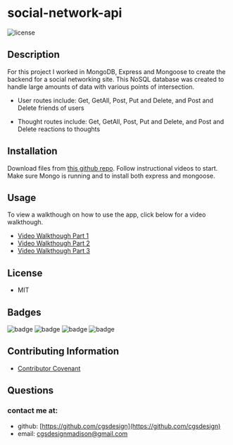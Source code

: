 # social-network-api
![license](https://img.shields.io/badge/MIT-License-brightgreen)

## Description 

For this project I worked in MongoDB, Express and Mongoose to create the backend for a social networking site. This NoSQL database was created to handle large amounts of data with various points of intersection.

* User routes include: Get, GetAll, Post, Put and Delete, and Post and Delete friends of users

* Thought routes include: Get, GetAll, Post, Put and Delete, and Post and Delete reactions to thoughts

## Installation
Download files from [this github repo](https://github.com/cgsdesign/E-CommerceBackEnd). Follow instructional videos to start. Make sure Mongo is running and to install both express and mongoose.

## Usage
To view a walkthough on how to use the app, click below for a video walkthough. 
* [Video Walkthough Part 1](https://drive.google.com/file/d/12sJ_XtbWAlkue0sqGGjs4n_bFAuG3Tf1/view)
* [Video Walkthough Part 2](https://drive.google.com/file/d/1-TjN5yCYE5hSM6GkaMHsgqG4iNuUQWsc/view)
* [Video Walkthough Part 3](https://drive.google.com/file/d/12zf1zHxmkGZwxXfx2_euBNNH-lhMALhV/view)

## License
* MIT

## <a name="badge">Badges</a>

![badge](https://img.shields.io/badge/Express-DB-orange)
![badge](https://img.shields.io/badge/Mongo-DB-brightgreen)
![badge](https://img.shields.io/badge/Node.js-Interface-brightgreen)
![badge](https://img.shields.io/badge/Mongoose-Prompts-brightgreen)

## <a name="contributing">Contributing Information</a>
* [Contributor Covenant](https://www.contributor-covenant.org/)

## <a name="questions">Questions</a>
### contact me at: 
* github: [https://github.com/cgsdesign](https://github.com/cgsdesign)
* email: [cgsdesignmadison@gmail.com](cgsdesignmadison@gmail.com)
